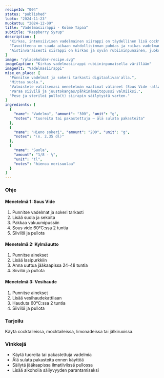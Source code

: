```yaml
---
recipeId: "004"
status: "published"
luotu: "2024-11-23"
muokattu: "2024-12-09"
title: "Vadelmasiirappi - Kolme Tapaa"
subtitle: "Raspberry Syrup"
description: [
  "Kirkas, intensiivisen vadelmainen siirappi on täydellinen lisä cocktaileihin, mocktaileihin, limonadeihin ja jälkiruokiin. Tämä resepti esittelee kolme eri menetelmää herkullisen vadelmasiirapin valmistamiseen ilman keittämistä, mikä säilyttää vadelman raikkaan maun parhaiten: tarkka Sous Vide, hidas Kylmäuutto ja hellävarainen vesihaude.",
  "Tavoitteena on saada aikaan mahdollisimman puhdas ja raikas vadelman maku siirappimuodossa. Keittäminen voi muuttaa marjojen herkkiä aromeja ja tehdä mausta hillomaisemman. Siksi tässä keskitytään menetelmiin, jotka uuttavat maun hellävaraisemmin. Sokeri toimii paitsi makeuttajana myös säilöntäaineena ja maun kantajana. Pieni ripaus suolaa tasapainottaa makeutta ja korostaa vadelman omaa makua.",
  "Aistinvaraisesti siirappi on kirkas ja syvän rubiininpunainen, juoksevan siirappimainen neste. Sen tuoksu on intensiivisen raikas ja makean vadelmainen, ilman keitettyjä vivahteita. Tekstuuriltaan se on sileä ja miellyttävän viskoosi. Maku on voimakkaan vadelmainen ja makea, jossa tuntuu raikas marjaisuus ja kevyt hapokkuus, päättyen puhtaaseen ja tasapainoiseen, pitkään vadelmaiseen jälkimakuun."
]
image: "/placeholder-recipe.svg"
imageCaption: "Kirkas vadelmasiirappi rubiininpunaisella värillään"
imageAlt: "Vadelmasiirappi"
mise_en_place: [
  "Punnitse vadelmat ja sokeri tarkasti digitaalivaa'alla.",
  "Mittaa suola.",
  "Valmistele valitsemasi menetelmän vaatimat välineet (Sous Vide -allas, purkki, vesihaudekattila).",
  "Varaa siivilä ja juustokangas/pähkinämaitopussi valmiiksi.",
  "Pese ja steriloi pullo(t) siirapin säilytystä varten."
]
ingredients: [
  {
    "name": "Vadelma", "amount": "300", "unit": "g",
    "notes": "tuoreita tai pakastettuja – älä sulata pakasteita"
  },
  {
    "name": "Hieno sokeri", "amount": "200", "unit": "g",
    "notes": "(n. 2.35 dl)"
  },
  {
    "name": "Suola",
    "amount": "1/8 - ¼",
    "unit": "tl",
    "notes": "hienoa merisuolaa"
  }
]
---
```


### Ohje

#### Menetelmä 1: Sous Vide

1. Punnitse vadelmat ja sokeri tarkasti
2. Lisää suola ja sekoita
3. Pakkaa vakuumipussiin
4. Sous vide 60°C:ssa 2 tuntia
5. Siivilöi ja pullota

#### Menetelmä 2: Kylmäuutto

1. Punnitse ainekset
2. Lisää lasipurkkiin
3. Anna uuttua jääkaapissa 24-48 tuntia
4. Siivilöi ja pullota

#### Menetelmä 3: Vesihaude

1. Punnitse ainekset
2. Lisää vesihaudekattilaan
3. Hauduta 60°C:ssa 2 tuntia
4. Siivilöi ja pullota

### Tarjoilu

Käytä cocktaileissa, mocktaileissa, limonadeissa tai jälkiruoissa.

### Vinkkejä

- Käytä tuoreita tai pakastettuja vadelmia
- Älä sulata pakasteita ennen käyttöä
- Säilytä jääkaapissa ilmatiiviissä pullossa
- Lisää alkoholia säilyvyyden parantamiseksi
